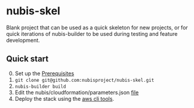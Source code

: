 ﻿# nubis-skel

Blank project that can be used as a quick skeleton for new projects, or for quick iterations of nubis-builder to be used during testing and feature development.

## Quick start
0. Set up the [Prerequisites](https://github.com/Nubisproject/nubis-docs/blob/master/PREREQUISITES.md)
0. `git clone git@github.com:nubisproject/nubis-skel.git`
0. `nubis-builder build`
0. Edit the nubis/cloudformation/parameters.json [file](nubis/cloudformation/README.md#set-up)
0. Deploy the stack using the [aws cli tools](nubis/cloudformation/README.md#create).

